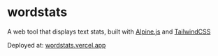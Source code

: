 # wordstats

A web tool that displays text stats, built with [Alpine.js](https://alpinejs.dev) and [TailwindCSS](https://tailwindcss.com)

Deployed at: [wordstats.vercel.app](https://wordstats.vercel.app)
